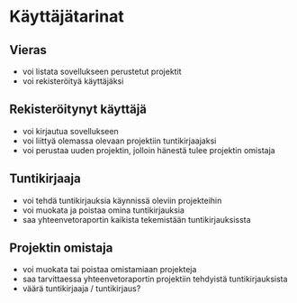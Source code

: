# Käyttäjätarinat

## Vieras

- voi listata sovellukseen perustetut projektit
- voi rekisteröityä käyttäjäksi

## Rekisteröitynyt käyttäjä

- voi kirjautua sovellukseen
- voi liittyä olemassa olevaan projektiin tuntikirjaajaksi
- voi perustaa uuden projektin, jolloin hänestä tulee projektin omistaja

## Tuntikirjaaja

- voi tehdä tuntikirjauksia käynnissä oleviin projekteihin
- voi muokata ja poistaa omina tuntikirjauksia
- saa yhteenvetoraportin kaikista tekemistään tuntikirjauksissta

## Projektin omistaja

- voi muokata tai poistaa omistamiaan projekteja
- saa tarvittaessa yhteenvetoraportin projektiin tehdyistä tuntikirjauksista
- väärä tuntikirjaaja / tuntikirjaus?